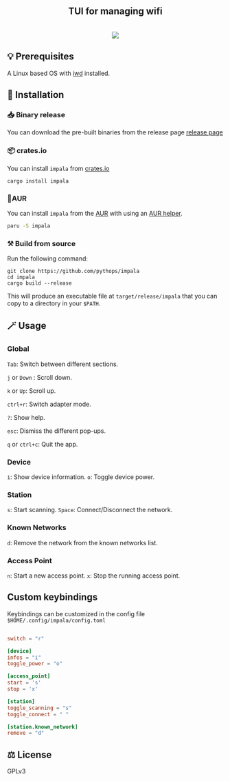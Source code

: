 <div align="center">
  <h2> TUI for managing wifi </h2>
  <br>
  <img src="https://github.com/pythops/impala/assets/57548585/3cfdf034-9b00-41ba-85ac-a079b5cf6b65"/>
</div>

## 💡 Prerequisites

A Linux based OS with [iwd](https://iwd.wiki.kernel.org/) installed.

## 🚀 Installation

### 📥 Binary release

You can download the pre-built binaries from the release page [release page](https://github.com/pythops/impala/releases)

### 📦 crates.io

You can install `impala` from [crates.io](https://crates.io/crates/impala)

```shell
cargo install impala
```

### 🐧AUR

You can install `impala` from the [AUR](https://aur.archlinux.org/packages/impala) with using an [AUR helper](https://wiki.archlinux.org/title/AUR_helpers).

```bash
paru -S impala
```

### ⚒️ Build from source

Run the following command:

```shell
git clone https://github.com/pythops/impala
cd impala
cargo build --release
```

This will produce an executable file at `target/release/impala` that you can copy to a directory in your `$PATH`.

## 🪄 Usage

### Global

`Tab`: Switch between different sections.

`j` or `Down` : Scroll down.

`k` or `Up`: Scroll up.

`ctrl+r`: Switch adapter mode.

`?`: Show help.

`esc`: Dismiss the different pop-ups.

`q` or `ctrl+c`: Quit the app.

### Device

`i`: Show device information.
`o`: Toggle device power.

### Station

`s`: Start scanning.
`Space`: Connect/Disconnect the network.

### Known Networks

`d`: Remove the network from the known networks list.

### Access Point

`n`: Start a new access point.
`x`: Stop the running access point.

## Custom keybindings

Keybindings can be customized in the config file `$HOME/.config/impala/config.toml`

```toml

switch = "r"

[device]
infos = "i"
toggle_power = "o"

[access_point]
start = 's'
stop = 'x'

[station]
toggle_scanning = "s"
toggle_connect = " "

[station.known_network]
remove = "d"
```

## ⚖️ License

GPLv3
